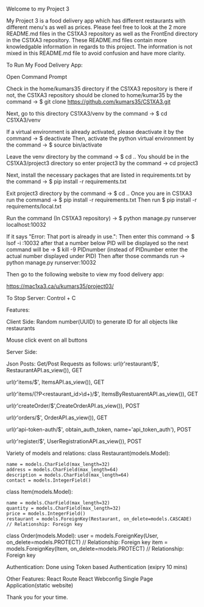 Welcome to my Project 3

My Project 3 is a food delivery app which has different restaurants with different menu's as well as prices.
Please feel free to look at the 2 more README.md files in the CS1XA3 repository as well as the FrontEnd directory in the CS1XA3 
repository. These README.md files contain more knowledgable information in regards to this project. The information is not mixed in 
this README.md file to avoid confusion and have more clarity. 

To Run My Food Delivery App:

Open Command Prompt

Check in the home/kumars35 directory if the CS1XA3 repository is there if not, the CS1XA3 repository should be cloned to home/kumar35 by 
the command -> $ git clone https://github.com/kumars35/CS1XA3.git

Next, go to this directory CS1XA3/venv by the command -> $ cd CS1XA3/venv

If a virtual environment is already activated, please deactivate it by the command -> $ deactivate
Then, activate the python virtual environment by the command -> $ source bin/activate

Leave the venv directory by the command -> $ cd ..
You should be in the CS1XA3/project3 directory so enter project3 by the command -> cd project3

Next, install the necessary packages that are listed in requirements.txt by the command -> 
$ pip install -r requirements.txt 

Exit project3 directory by the command -> $ cd ..
Once you are in CS1XA3 run the command -> $ pip install -r requirements.txt
Then run $ pip install -r requirements/local.txt 

Run the command (In CS1XA3 repository) -> $ python manage.py runserver localhost:10032

If it says "Error: That port is already in use.":
Then enter this command -> $ lsof -i :10032 after that a number below PID will be displayed so the next command
will be -> $ kill -9 PIDnumber (instead of PIDnumber enter the actual number displayed under PID)
Then after those commands run -> python manage.py runserver:10032

Then go to the following website to view my food delivery app:

https://mac1xa3.ca/u/kumars35/project03/

To Stop Server:
Control + C


Features:

Client Side:
Random number(UUID) to generate ID for all objects like restaurants

Mouse click event on all buttons 

Server Side:

Json Posts:
Get/Post Requests as follows:
url(r'restaurant/$', RestaurantAPI.as_view()), GET

url(r'items/$', ItemsAPI.as_view()), GET

url(r'items/(?P<restaurant_id>\d+)/$', ItemsByRestuarentAPI.as_view()), GET

url(r'createOrder/$',CreateOrderAPI.as_view()), POST

url(r'orders/$', OrderAPI.as_view()), GET

url(r'api-token-auth/$', obtain_auth_token, name='api_token_auth'), POST

url(r'register/$', UserRegistrationAPI.as_view()), POST


Variety of models and relations:
class Restaurant(models.Model):

    name = models.CharField(max_length=32)
    address = models.CharField(max_length=64)
    description = models.CharField(max_length=64)
    contact = models.IntegerField()


class Item(models.Model):

    name = models.CharField(max_length=32)
    quantity = models.CharField(max_length=32)
    price = models.IntegerField()
    restaurant = models.ForeignKey(Restaurant, on_delete=models.CASCADE) // Relationship: Foreign key


class Order(models.Model):
    user = models.ForeignKey(User, on_delete=models.PROTECT)   // Relationship: Foreign key
    item = models.ForeignKey(Item, on_delete=models.PROTECT)   // Relationship: Foreign key

Authentication:
Done using Token based Authentication (exipry 10 mins)

Other Features:
React Route
React
Webconfig
Single Page Application(static website)


Thank you for your time.
